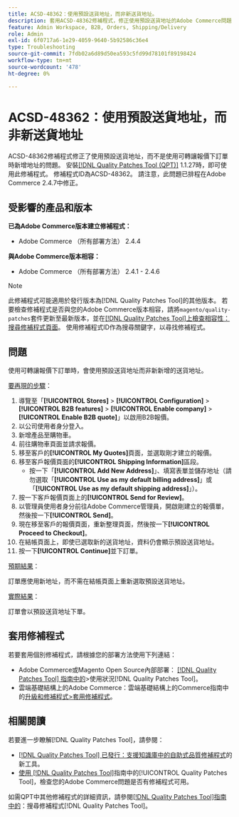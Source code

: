 ```yaml
---
title: ACSD-48362：使用預設送貨地址，而非新送貨地址。
description: 套用ACSD-48362修補程式，修正使用預設送貨地址的Adobe Commerce問題，而非使用可轉讓報價下訂單時的新送貨地址。
feature: Admin Workspace, B2B, Orders, Shipping/Delivery
role: Admin
exl-id: 6f0717a6-1e29-4059-9640-5b92586c36e4
type: Troubleshooting
source-git-commit: 7fdb02a6d89d50ea593c5fd99d78101f89198424
workflow-type: tm+mt
source-wordcount: '478'
ht-degree: 0%

---
```


# ACSD-48362：使用預設送貨地址，而非新送貨地址

ACSD-48362修補程式修正了使用預設送貨地址，而不是使用可轉讓報價下訂單時新增地址的問題。 安裝[[!DNL Quality Patches Tool (QPT)]](https://experienceleague.adobe.com/en/docs/commerce-operations/tools/quality-patches-tool/quality-patches-tool-to-self-serve-quality-patches) 1.1.27時，即可使用此修補程式。 修補程式ID為ACSD-48362。 請注意，此問題已排程在Adobe Commerce 2.4.7中修正。

## 受影響的產品和版本

**已為Adobe Commerce版本建立修補程式：**

* Adobe Commerce （所有部署方法） 2.4.4

**與Adobe Commerce版本相容：**

* Adobe Commerce （所有部署方法） 2.4.1 - 2.4.6

>[!NOTE]
>
>此修補程式可能適用於發行版本為[!DNL Quality Patches Tool]的其他版本。 若要檢查修補程式是否與您的Adobe Commerce版本相容，請將`magento/quality-patches`套件更新至最新版本，並在[[!DNL Quality Patches Tool]上檢查相容性：搜尋修補程式頁面](https://experienceleague.adobe.com/tools/commerce-quality-patches/index.html)。 使用修補程式ID作為搜尋關鍵字，以尋找修補程式。

## 問題

使用可轉讓報價下訂單時，會使用預設送貨地址而非新新增的送貨地址。

<u>要再現的步驟</u>：

1. 導覽至「**[!UICONTROL Stores]** > **[!UICONTROL Configuration]** > **[!UICONTROL B2B features]** > **[!UICONTROL Enable company]** > **[!UICONTROL Enable B2B quote]**」以啟用B2B報價。
1. 以公司使用者身分登入。
1. 新增產品至購物車。
1. 前往購物車頁面並請求報價。
1. 移至客戶的&#x200B;**[!UICONTROL My Quotes]**&#x200B;頁面，並選取剛才建立的報價。
1. 移至客戶報價頁面的&#x200B;**[!UICONTROL Shipping Information]**&#x200B;區段。
   * 按一下「**[!UICONTROL Add New Address]**」、填寫表單並儲存地址（請勿選取「**[!UICONTROL Use as my default billing address]**」或「**[!UICONTROL Use as my default shipping address]**」）。
1. 按一下客戶報價頁面上的&#x200B;**[!UICONTROL Send for Review]**。
1. 以管理員使用者身分前往Adobe Commerce管理員，開啟剛建立的報價單，然後按一下&#x200B;**[!UICONTROL Send]**。
1. 現在移至客戶的報價頁面，重新整理頁面，然後按一下&#x200B;**[!UICONTROL Proceed to Checkout]**。
1. 在結帳頁面上，即使已選取新的送貨地址，資料仍會顯示預設送貨地址。
1. 按一下&#x200B;**[!UICONTROL Continue]**&#x200B;並下訂單。

<u>預期結果</u>：

訂單應使用新地址，而不需在結帳頁面上重新選取預設送貨地址。

<u>實際結果</u>：

訂單會以預設送貨地址下單。

## 套用修補程式

若要套用個別修補程式，請根據您的部署方法使用下列連結：

* Adobe Commerce或Magento Open Source內部部署： [[!DNL Quality Patches Tool] 指南中的](/help/tools/quality-patches-tool/usage.md)>使用狀況[!DNL Quality Patches Tool]。
* 雲端基礎結構上的Adobe Commerce：雲端基礎結構上的Commerce指南中的[升級和修補程式>套用修補程式](https://experienceleague.adobe.com/docs/commerce-cloud-service/user-guide/develop/upgrade/apply-patches.html)。 

## 相關閱讀

若要進一步瞭解[!DNL Quality Patches Tool]，請參閱：

* [[!DNL Quality Patches Tool] 已發行：支援知識庫中的自助式品質修補程式](https://experienceleague.adobe.com/en/docs/commerce-operations/tools/quality-patches-tool/quality-patches-tool-to-self-serve-quality-patches)的新工具。
* [使用 [!DNL Quality Patches Tool]](/help/tools/quality-patches-tool/patches-available-in-qpt/check-patch-for-magento-issue-with-magento-quality-patches.md)指南中的[!UICONTROL Quality Patches Tool]，檢查您的Adobe Commerce問題是否有修補程式可用。


如需QPT中其他修補程式的詳細資訊，請參閱[[!DNL Quality Patches Tool]指南中的](https://experienceleague.adobe.com/tools/commerce-quality-patches/index.html)：搜尋修補程式[!DNL Quality Patches Tool]。

